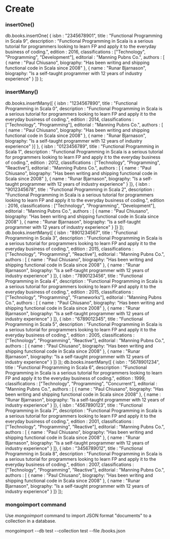 # Create

### insertOne()

db.books.insertOne(
{  isbn : "2345678901", title  : "Functional Programming in Scala 9", description : "Functional Programming in Scala is a serious tutorial for programmers looking to learn FP and apply it to the everyday business of coding.", edition : 2016, classifications : ["Technology", "Programming", "Development"], editorial : "Manning Pubns Co.", authors : [ { name : "Paul Chiusano", biography: "Has been writing and shipping functional code in Scala since 2008" }, { name : "Runar Bjarnason", biography: "Is a self-taught programmer with 12 years of industry experience" } ]}
);

### insertMany()

db.books.insertMany([
{  isbn : "1234567890",  title : "Functional Programming in Scala 0", description : "Functional Programming in Scala is a serious tutorial for programmers looking to learn FP and apply it to the everyday business of coding.",  edition : 2014, classifications : ["Technology", "Programming"],  editorial : "Manning Pubns Co.", authors : [ { name : "Paul Chiusano", biography: "Has been writing and shipping functional code in Scala since 2008" }, { name : "Runar Bjarnason", biography: "Is a self-taught programmer with 12 years of industry experience" }] },
{  isbn : "0123456789", title  : "Functional Programming in Scala 1", description : "Functional Programming in Scala is a serious tutorial for programmers looking to learn FP and apply it to the everyday business of coding.", edition : 2012, classifications : ["Technology", "Programming", "Reactive"], editorial : "Manning Pubns Co.", authors : [ { name : "Paul Chiusano", biography: "Has been writing and shipping functional code in Scala since 2008" }, { name : "Runar Bjarnason", biography: "Is a self-taught programmer with 12 years of industry experience" } ]},
{  isbn : "9012345678", title  : "Functional Programming in Scala 2", description : "Functional Programming in Scala is a serious tutorial for programmers looking to learn FP and apply it to the everyday business of coding.", edition : 2016, classifications : ["Technology", "Programming", "Development"], editorial : "Manning Pubns Co.", authors : [ { name : "Paul Chiusano", biography: "Has been writing and shipping functional code in Scala since 2008" }, { name : "Runar Bjarnason", biography: "Is a self-taught programmer with 12 years of industry experience" } ]}
]);
db.books.insertMany([
{  isbn : "8901234567", title  : "Functional Programming in Scala 3", description : "Functional Programming in Scala is a serious tutorial for programmers looking to learn FP and apply it to the everyday business of coding.", edition : 2015, classifications : ["Technology", "Programming", "Reactive"], editorial : "Manning Pubns Co.", authors : [ { name : "Paul Chiusano", biography: "Has been writing and shipping functional code in Scala since 2008" }, { name : "Runar Bjarnason", biography: "Is a self-taught programmer with 12 years of industry experience" } ]},
{  isbn : "7890123456", title  : "Functional Programming in Scala 4", description : "Functional Programming in Scala is a serious tutorial for programmers looking to learn FP and apply it to the everyday business of coding.", edition : 2015, classifications : ["Technology", "Programming", "Frameworks"], editorial : "Manning Pubns Co.", authors : [ { name : "Paul Chiusano", biography: "Has been writing and shipping functional code in Scala since 2008" }, { name : "Runar Bjarnason", biography: "Is a self-taught programmer with 12 years of industry experience" } ]},
{  isbn : "6789012345", title  : "Functional Programming in Scala 5", description : "Functional Programming in Scala is a serious tutorial for programmers looking to learn FP and apply it to the everyday business of coding.", edition : 2005, classifications : ["Technology", "Programming", "Reactive"], editorial : "Manning Pubns Co.", authors : [ { name : "Paul Chiusano", biography: "Has been writing and shipping functional code in Scala since 2008" }, { name : "Runar Bjarnason", biography: "Is a self-taught programmer with 12 years of industry experience" } ]}
]);
db.books.insertMany([
{  isbn : "5678901234", title  : "Functional Programming in Scala 6", description : "Functional Programming in Scala is a serious tutorial for programmers looking to learn FP and apply it to the everyday business of coding.", edition : 1999, classifications : ["Technology", "Programming", "Concurrent"], editorial : "Manning Pubns Co.", authors : [ { name : "Paul Chiusano", biography: "Has been writing and shipping functional code in Scala since 2008" }, { name : "Runar Bjarnason", biography: "Is a self-taught programmer with 12 years of industry experience" } ]},
{  isbn : "4567890123", title  : "Functional Programming in Scala 7", description : "Functional Programming in Scala is a serious tutorial for programmers looking to learn FP and apply it to the everyday business of coding.", edition : 2001, classifications : ["Technology", "Programming", "Reactive"], editorial : "Manning Pubns Co.", authors : [ { name : "Paul Chiusano", biography: "Has been writing and shipping functional code in Scala since 2008" }, { name : "Runar Bjarnason", biography: "Is a self-taught programmer with 12 years of industry experience" } ]},
{  isbn : "3456789012", title  : "Functional Programming in Scala 8", description : "Functional Programming in Scala is a serious tutorial for programmers looking to learn FP and apply it to the everyday business of coding.", edition : 2007, classifications : ["Technology", "Programming", "Reactive"], editorial : "Manning Pubns Co.", authors : [ { name : "Paul Chiusano", biography: "Has been writing and shipping functional code in Scala since 2008" }, { name : "Runar Bjarnason", biography: "Is a self-taught programmer with 12 years of industry experience" } ]}
]);

### mongoimport command

Use *mongoimport* command to import JSON format "documents" to a collection in a database.

mongoimport --db test --collection test --file <your path>/books.json
